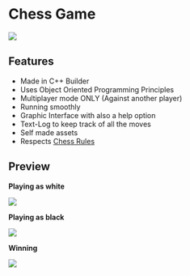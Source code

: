 # Chess Game

![](http://wealthmaxi.com/wp-content/uploads/2017/03/chess-banner-e1413862890327.jpg)

## Features

- Made in C++ Builder
- Uses Object Oriented Programming Principles
- Multiplayer mode ONLY (Against another player)
- Running smoothly
- Graphic Interface with also a help option
- Text-Log to keep track of all the moves
- Self made assets
- Respects [Chess Rules](https://www.chess.com/learn-how-to-play-chess)

## Preview 

**Playing as white**

![](https://i.imgur.com/ABZtg9E.jpg)

**Playing as black**

![](https://i.imgur.com/wttil7Q.jpg)

**Winning**

![](https://imgur.com/bd70UPN.jpg)
